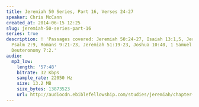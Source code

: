 ```yaml
---
title: Jeremiah 50 Series, Part 16, Verses 24-27
speaker: Chris McCann
created_at: 2014-06-15 12:25
slug: jeremiah-50-series-part-16
series: true
description: ! 'Passages covered: Jeremiah 50:24-27, Isaiah 13:1,5, Jeremiah 18:4,
  Psalm 2:9, Romans 9:21-23, Jeremiah 51:19-23, Joshua 10:40, 1 Samuel 15:3,7-9,10-11,13-15,18-23,
  Deuteronomy 7:2.'
audio:
  mp3_low:
    length: '57:48'
    bitrate: 32 Kbps
    sample_rate: 22050 Hz
    size: 13.2 MB
    size_bytes: 13873523
    url: http://audiocdn.ebiblefellowship.com/studies/jeremiah/chapter-50/2014.06.15_McCann_-_Jeremiah_50_Series_Part_16.mp3
---
```

